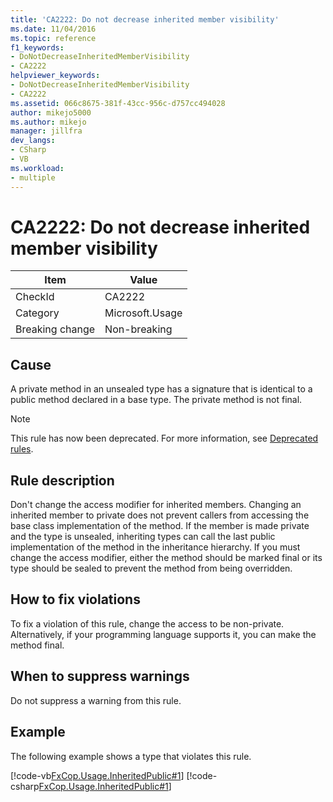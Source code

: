 ```yaml
---
title: 'CA2222: Do not decrease inherited member visibility'
ms.date: 11/04/2016
ms.topic: reference
f1_keywords:
- DoNotDecreaseInheritedMemberVisibility
- CA2222
helpviewer_keywords:
- DoNotDecreaseInheritedMemberVisibility
- CA2222
ms.assetid: 066c8675-381f-43cc-956c-d757cc494028
author: mikejo5000
ms.author: mikejo
manager: jillfra
dev_langs:
- CSharp
- VB
ms.workload:
- multiple
---
```

# CA2222: Do not decrease inherited member visibility

|Item|Value|
|-|-|
|CheckId|CA2222|
|Category|Microsoft.Usage|
|Breaking change|Non-breaking|

## Cause
A private method in an unsealed type has a signature that is identical to a public method declared in a base type. The private method is not final.

> [!NOTE]
> This rule has now been deprecated. For more information, see [Deprecated rules](fxcop-rule-port-status.md#deprecated-rules).

## Rule description

Don't change the access modifier for inherited members. Changing an inherited member to private does not prevent callers from accessing the base class implementation of the method. If the member is made private and the type is unsealed, inheriting types can call the last public implementation of the method in the inheritance hierarchy. If you must change the access modifier, either the method should be marked final or its type should be sealed to prevent the method from being overridden.

## How to fix violations

To fix a violation of this rule, change the access to be non-private. Alternatively, if your programming language supports it, you can make the method final.

## When to suppress warnings

Do not suppress a warning from this rule.

## Example

The following example shows a type that violates this rule.

[!code-vb[FxCop.Usage.InheritedPublic#1](../code-quality/codesnippet/VisualBasic/ca2222-do-not-decrease-inherited-member-visibility_1.vb)]
[!code-csharp[FxCop.Usage.InheritedPublic#1](../code-quality/codesnippet/CSharp/ca2222-do-not-decrease-inherited-member-visibility_1.cs)]
